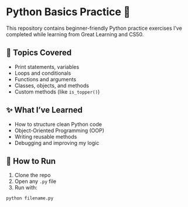 # Python Basics Practice 🐍

This repository contains beginner-friendly Python practice exercises I’ve completed while learning from Great Learning and CS50.

## 🔹 Topics Covered
- Print statements, variables
- Loops and conditionals
- Functions and arguments
- Classes, objects, and methods
- Custom methods (like `is_topper()`)

## ✨ What I’ve Learned
- How to structure clean Python code
- Object-Oriented Programming (OOP)
- Writing reusable methods
- Debugging and improving my logic

## 🚀 How to Run
1. Clone the repo
2. Open any `.py` file
3. Run with:
```bash
python filename.py
